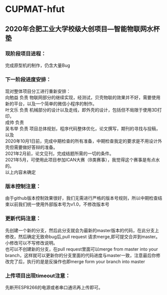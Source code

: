 # CUPMAT-hfut
## 2020年合肥工业大学校级大创项目—智能物联网水杯垫
### 现阶段项目进程：
完成原型机的制作，仍含大量Bug
### 下一阶段进度安排：
现对整体项目分工进行重新安排：<br/>
向勉益 负责  物联网部分的继续实现，经测试，贝壳物联的效果并不好，需要使用新的平台，以及一个简单的微信小程序的制作。<br/>
叶文乐 负责  机械部分的设计以及走线，即外壳的设计，包括但不局限于使用3D打印，<br/>
成帅   负责  <br/>
吴韦举 负责  项目总体规划，程序代码整体优化，论文撰写，期刊的寻找与投稿，以及 <br/>
2020年10月1日前，完成中期检查的所有准备，中期检查我定的要求是不用设计外壳但需要做好答辩的准备。<br/>
2021年2月前，论文见刊，完成结题所需的一切的条件。<br/>
2021年5月，可使用此项目参加ICAN大赛（B类赛事），我觉得这个赛事是有点水的。<br/>
以上内容未确定
### 版本控制注意：
由于github版本控制效果很好，我们无需进行严格的版本号规则，所以中期检查结束以前我们统一使用外部版本号为v1.0，不修改版本号
### 更新代码注意：
先创建一个新的分支，然后此分支就会为最新的master版本的代码，在此分支上修改，然后确定无致命bug后,pull request 请求merge,即可提交合并到master。小修改可以不写修改说明。<br/>
也可以不创建新的分支，在pull request里面可以merge from master into your branch，这样就可以更新你的分支里面的代码进度与master一致，注意最后你修改完了后，执行的是是反操作也即merge form your branch into master
### 上传项目出现timeout注意：
先断开ESP8266的电源或者串口通讯再上传即可。

